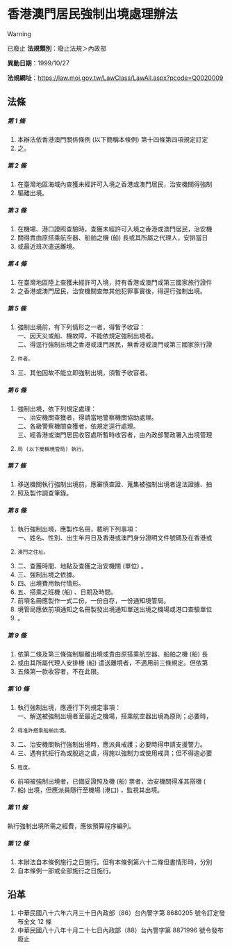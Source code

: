 # 香港澳門居民強制出境處理辦法


> [!WARNING]
> 已廢止
**法規類別**：廢止法規＞內政部

**異動日期**：1999/10/27  

**法規網址**：https://law.moj.gov.tw/LawClass/LawAll.aspx?pcode=Q0020009



## 法條
##### 第 1 條
1. 本辦法依香港澳門關係條例 (以下簡稱本條例) 第十四條第四項規定訂定
1. 之。

##### 第 2 條
1. 在臺灣地區海域內查獲未經許可入境之香港或澳門居民，治安機關得強制
1. 驅離出境。

##### 第 3 條
1. 在機場、港口證照查驗時，查獲未經許可入境之香港或澳門居民，治安機
1. 關得責由原搭乘航空器、船舶之機 (船) 長或其所屬之代理人，安排當日
1. 或最近班次遣送離境。

##### 第 4 條
1. 在臺灣地區陸上查獲未經許可入境，持有香港或澳門或第三國家旅行證件
1. 之香港或澳門居民，治安機關查無其他犯罪事實後，得逕行強制出境。

##### 第 5 條
1. 強制出境前，有下列情形之一者，得暫予收容：  
一、因天災或船、機故障，不能依規定強制出境者。  
二、得逕行強制出境之香港或澳門居民，無香港或澳門或第三國家旅行證
1.     件者。
1. 三、其他因故不能立即強制出境，須暫予收容者。

##### 第 6 條
1. 強制出境，依下列規定處理：  
一、治安機關查獲者，得請當地警察機關協助處理。  
二、各級警察機關查獲者，依規定逕行處理。  
三、經香港或澳門居民收容處所暫時收容者，由內政部警政署入出境管理
1.     局 (以下簡稱境管局) 執行。

##### 第 7 條
1. 移送機關執行強制出境前，應審慎查證、蒐集被強制出境者違法證據、拍
1. 照及製作調查筆錄。

##### 第 8 條
1. 執行強制出境，應製作名冊，載明下列事項：  
一、姓名、性別、出生年月日及香港或澳門身分證明文件號碼及在香港或
1.     澳門之住址。
1. 二、查獲時間、地點及查獲之治安機關 (單位) 。
1. 三、強制出境之依據。
1. 四、出境費用執付情形。
1. 五、搭乘之班機 (船) 、日期及時間。
1. 前項名冊應製作一式二份，一份自存，一份通知境管局。
1. 境管局應依前項通知之名冊製發出境通知單送出境之機場或港口查驗單位
1. 。

##### 第 9 條
1. 依第二條及第三條強制驅離出境或責由原搭乘航空器、船舶之機 (船) 長
1. 或由其所屬代理人安排機 (船) 遣送離境者，不適用前三條規定。但依第
1. 五條第一款收容者，不在此限。

##### 第 10 條
1. 執行強制出境，應遵行下列規定事項：  
一、解送被強制出境者至最近之機場，搭乘航空器出境為原則；必要時，
1.     得准許搭乘船舶出境。
1. 二、治安機關執行強制出境時，應派員戒護；必要時得申請支援警力。
1. 三、遇有抗拒行為或脫逃之虞，得施以強制力或使用戒具；但不得逾必要
1.     程度。
1. 前項被強制出境者，已備妥證照及機 (船) 票者，治安機關得准其搭機 (
1. 船) 出境，但應派員隨行至機場 (港口) ，監視其出境。

##### 第 11 條
執行強制出境所需之經費，應依預算程序編列。

##### 第 12 條
1. 本辦法自本條例施行之日施行。但有本條例第六十二條但書情形時，分別
1. 自本條例一部或全部施行之日施行。

## 沿革
1. 中華民國八十六年六月三十日內政部（86）台內警字第 8680205  號令訂定發布全文 12 條
1. 中華民國八十八年十月二十七日內政部（88）台內警字第 8871996  號令發布廢止
